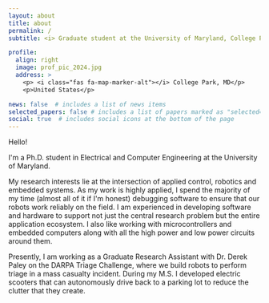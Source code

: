 ```yaml
---
layout: about
title: about
permalink: /
subtitle: <i> Graduate student at the University of Maryland, College Park. </i>

profile:
  align: right
  image: prof_pic_2024.jpg
  address: >
    <p> <i class="fas fa-map-marker-alt"></i> College Park, MD</p>
    <p>United States</p>

news: false  # includes a list of news items
selected_papers: false # includes a list of papers marked as "selected={true}"
social: true  # includes social icons at the bottom of the page
---
```


Hello!  

I'm a Ph.D. student in Electrical and Computer Engineering at the University of Maryland.

My research interests lie at the intersection of applied control, robotics and embedded systems. As my work is highly applied, I spend the majority of my time (almost all of it if I'm honest) debugging software to ensure that our robots work reliably on the field. I am experienced in developing software and hardware to support not just the central research problem but the entire application ecosystem. I also like working with microcontrollers and embedded computers along with all the high power and low power circuits around them. 

Presently, I am working as a Graduate Research Assistant with Dr. Derek Paley on the DARPA Triage Challenge, where we build robots to perform triage in a mass casualty incident. During my M.S. I developed electric scooters that can autonomously drive back to a parking lot to reduce the clutter that they create. 
